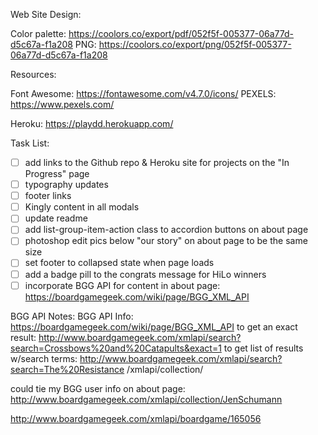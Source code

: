 
Web Site Design:

Color palette: https://coolors.co/export/pdf/052f5f-005377-06a77d-d5c67a-f1a208
PNG: https://coolors.co/export/png/052f5f-005377-06a77d-d5c67a-f1a208







Resources:

Font Awesome: https://fontawesome.com/v4.7.0/icons/
PEXELS: https://www.pexels.com/


Heroku:
https://playdd.herokuapp.com/



Task List:
- [ ] add links to the Github repo & Heroku site for projects on the "In Progress" page
- [ ] typography updates
- [ ] footer links
- [ ] Kingly content in all modals
- [ ] update readme
- [ ] add list-group-item-action class to accordion buttons on about page
- [ ] photoshop edit pics below "our story" on about page to be the same size
- [ ] set footer to collapsed state when page loads
- [ ] add a badge pill to the congrats message for HiLo winners
- [ ] incorporate BGG API for content in about page: https://boardgamegeek.com/wiki/page/BGG_XML_API

BGG API Notes:
 BGG API Info: https://boardgamegeek.com/wiki/page/BGG_XML_API
 to get an exact result:
 http://www.boardgamegeek.com/xmlapi/search?search=Crossbows%20and%20Catapults&exact=1
 to get list of results w/search terms:
 http://www.boardgamegeek.com/xmlapi/search?search=The%20Resistance
/xmlapi/collection/<username>

could tie my BGG user info on about page:
http://www.boardgamegeek.com/xmlapi/collection/JenSchumann

http://www.boardgamegeek.com/xmlapi/boardgame/165056
